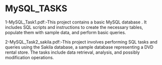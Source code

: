 # MySQL_TASKS

1-MySQL_Task1.pdf:-This project contains a basic MySQL database . It includes SQL scripts and instructions to create the necessary tables, populate them with sample data, and perform basic queries.

2-MySQL_Task2_sakila.pdf:-This project involves performing SQL tasks and queries using the Sakila database, a sample database representing a DVD rental store. The tasks include data retrieval, analysis, and possibly modification operations.
